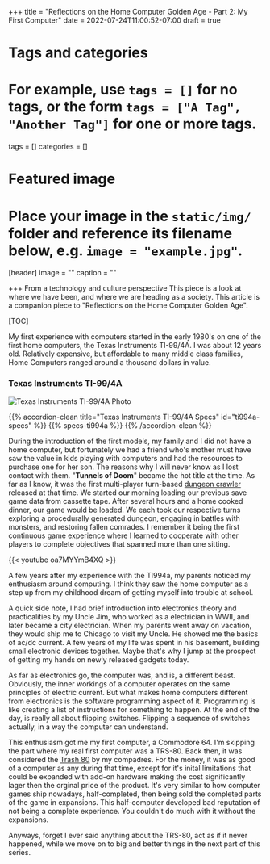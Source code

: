 +++
title = "Reflections on the Home Computer Golden Age - Part 2: My First Computer"
date = 2022-07-24T11:00:52-07:00
draft = true

# Tags and categories
# For example, use `tags = []` for no tags, or the form `tags = ["A Tag", "Another Tag"]` for one or more tags.
tags = []
categories = []

# Featured image
# Place your image in the `static/img/` folder and reference its filename below, e.g. `image = "example.jpg"`.
[header]
image = ""
caption = ""

+++
From a technology and culture perspective This piece is a look at where we have been, and where we are heading as a society. This article is a companion piece to "Reflections on the Home Computer Golden Age". 

[TOC]

My first experience with computers started in the early 1980's on one of the first home computers, the Texas Instruments TI-99/4A. I was about 12 years old. Relatively expensive, but affordable to many middle class families, Home Computers ranged around a thousand dollars in value.   

### Texas Instruments TI-99/4A

![Texas Instruments TI-99/4A Photo](/img/memorials/personal-computers/ti994a2.jpg)


{{% accordion-clean title="Texas Instruments TI-99/4A Specs" id="ti994a-specs" %}}
{{% specs-ti994a %}}
{{% /accordion-clean %}}

During the introduction of the first models, my family and I did not have a home computer, but fortunately we had a friend who's mother must have saw the value in kids playing with computers and had the resources to purchase one for her son. The reasons why I will never know as I lost contact with them. "**Tunnels of Doom**" became the hot title at the time. As far as I know, it was the first multi-player turn-based [dungeon crawler](https://en.wikipedia.org/wiki/Dungeon_crawl) released at that time. We started our morning loading our previous save game data from cassette tape. After several hours and a home cooked dinner, our game would be loaded. We each took our respective turns exploring a procedurally generated dungeon, engaging in battles with monsters, and restoring fallen comrades. I remember it being the first continuous game experience where I learned to cooperate with other players to complete objectives that spanned more than one sitting.

{{< youtube oa7MYYmB4XQ >}}
<p></p>

A few years after my experience with the TI994a, my parents noticed my enthusiasm around computing. I think they saw the home computer as a step up from my childhood dream of getting myself into trouble at school. 

A quick side note, I had brief introduction into electronics theory and practicalities by my Uncle Jim, who worked as a electrician in WWII, and later became a city electrician. When my parents went away on vacation, they would ship me to Chicago to visit my Uncle. He showed me the basics of ac/dc current. A few years of my life was spent in his basement, building small electronic devices together. Maybe that's why I jump at the prospect of getting my hands on newly released gadgets today.  

As far as electronics go, the computer was, and is, a different beast. Obviously, the inner workings of a computer operates on the same principles of electric current. But what makes home computers different from electronics is the software programming aspect of it. Programming is like creating a list of instructions for something to happen. At the end of the day, is really all about flipping switches. Flipping a sequence of switches actually, in a way the computer can understand.

This enthusiasm got me my first computer, a Commodore 64. I'm skipping the part where my real first computer was a TRS-80.  Back then, it was considered the [Trash 80](https://dfarq.homeip.net/trash-80-what-it-meant-and-why-it-stuck/) by my compadres. For the money, it was as good of a computer as any during that time, except for it's inital limitations that could be expanded with add-on hardware making the cost significantly lager then the orginal price of the product. It's very similar to how computer games ship nowadays, half-completed, then being sold the completed parts of the game in expansions. This half-computer developed bad reputation of not being a complete experience. You couldn't do much with it without the expansions.

Anyways, forget I ever said anything about the TRS-80, act as if it never happened, while we move on to big and better things in the next part of this series.
